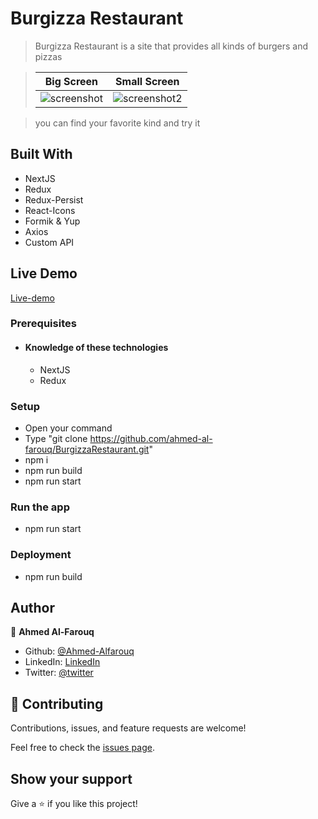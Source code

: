 # Burgizza Restaurant

> Burgizza Restaurant is a site that provides all kinds of burgers and pizzas

> |Big Screen       |Small Screen|
> |--------------|--------------|
> |![screenshot](./screenshot.png)|![screenshot2](./screenshot-sm-screen.png)|

> you can find your favorite kind and try it
## Built With
  - NextJS
  - Redux
  - Redux-Persist
  - React-Icons
  - Formik & Yup
  - Axios
  - Custom API

## Live Demo
[Live-demo](https://burgizza.pages.dev/)
### Prerequisites
  - #### Knowledge of these technologies
    - NextJS
    - Redux
### Setup
  * Open your command
  * Type "git clone https://github.com/ahmed-al-farouq/BurgizzaRestaurant.git"
  * npm i
  * npm run build
  * npm run start
### Run the app
  * npm run start

### Deployment
  * npm run build
## Author

:bearded_person: **Ahmed Al-Farouq**
  - Github: [@Ahmed-Alfarouq](https://github.com/ahmed-al-farouq)
  - LinkedIn: [LinkedIn](https://www.linkedin.com/in/ahmed-al-farouq/)
  - Twitter: [@twitter](https://twitter.com/ahmed_al_farouq)


## 🤝 Contributing

Contributions, issues, and feature requests are welcome!

Feel free to check the [issues page](../../issues/).

## Show your support

Give a ⭐️ if you like this project!


